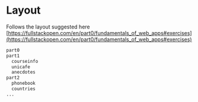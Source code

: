 # Layout

Follows the layout suggested here [https://fullstackopen.com/en/part0/fundamentals_of_web_apps#exercises](https://fullstackopen.com/en/part0/fundamentals_of_web_apps#exercises)

```bash
part0
part1
  courseinfo
  unicafe
  anecdotes
part2
  phonebook
  countries
...
```
